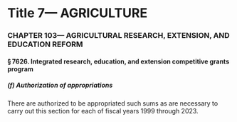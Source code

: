
# Title 7— AGRICULTURE
### CHAPTER 103— AGRICULTURAL RESEARCH, EXTENSION, AND EDUCATION REFORM
#### § 7626. Integrated research, education, and extension competitive grants program
##### (f) Authorization of appropriations

There are authorized to be appropriated such sums as are necessary to carry out this section for each of fiscal years 1999 through 2023.
